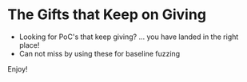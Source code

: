 # The Gifts that Keep on Giving

- Looking for PoC's that keep giving? ...  you have landed in the right place!
- Can not miss by using these for baseline fuzzing

Enjoy!
